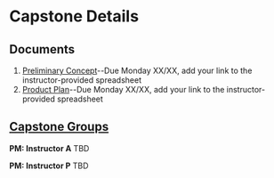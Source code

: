 # Capstone Details

## Documents
1. [Preliminary Concept](/concept.md)--Due Monday XX/XX, add your link to the instructor-provided spreadsheet
1. [Product Plan](/product-plan.md)--Due Monday XX/XX, add your link to the instructor-provided spreadsheet

## [Capstone Groups](/groups.md)
**PM: Instructor A**
TBD

**PM: Instructor P**
TBD

